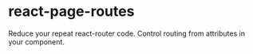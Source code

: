 # react-page-routes
Reduce your repeat react-router code. Control routing from attributes in your component.
